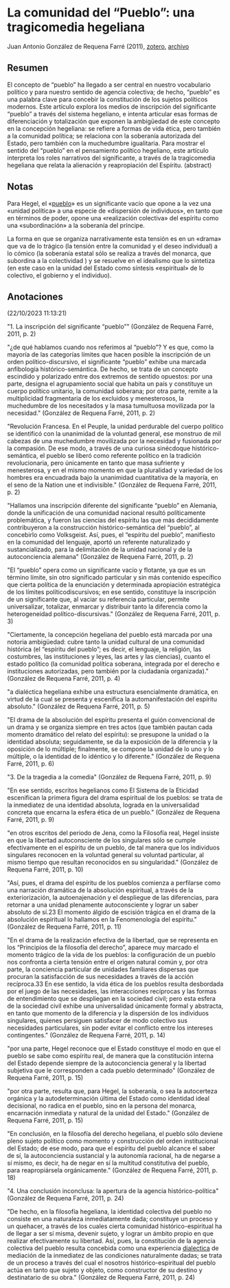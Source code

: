 # La comunidad del “Pueblo”: una tragicomedia hegeliana

Juan Antonio González de Requena Farré (2011), [zotero](zotero://select/items/@gonzalezderequenafarre2011), [archivo](file:///home/sabhz/archivo/librero/gonzalezderequenafarre2011.pdf)

## Resumen

El concepto de “pueblo” ha llegado a ser central en nuestro vocabulario político y para nuestro sentido de agencia colectiva; de hecho, “pueblo” es una palabra clave para concebir la constitución de los sujetos políticos modernos. Este artículo explora los medios de inscripción del significante “pueblo” a través del sistema hegeliano, e intenta articular esas formas de diferenciación y totalización que exponen la ambigüedad de este concepto en la concepción hegeliana: se refiere a formas de vida ética, pero también a la comunidad política; se relaciona con la soberanía autorizada del Estado, pero también con la muchedumbre igualitaria. Para mostrar el sentido del “pueblo” en el pensamiento político hegeliano, este artículo interpreta los roles narrativos del significante, a través de la tragicomedia hegeliana que relata la alienación y reapropiación del Espíritu. (abstract)

## Notas

Para Hegel, el «[pueblo](pueblo.md)» es un significante vacío que opone a la vez una «unidad política» a una especie de «dispersión de individuos», en tanto que en términos de poder, opone una «realización colectiva» del espíritu como una «subordinación» a la soberanía del príncipe.

La forma en que se organiza narrativamente esta tensión es en un «drama» que va de lo trágico (la tensión entre la comunidad y el deseo individual) a lo cómico (la soberanía estatal sólo se realiza a través del monarca, que subordina a la colectividad ) y se resuelve en el idealismo que lo sintetiza (en este caso en la unidad del Estado como síntesis «espiritual» de lo colectivo, el gobierno y el individuo).

## Anotaciones

(22/10/2023 11:13:21)

"1. La inscripción del significante “pueblo”" (González de Requena Farré, 2011, p. 2)

"¿de qué hablamos cuando nos referimos al “pueblo”? Y es que, como la mayoría de las categorías límites que hacen posible la inscripción de un orden político-discursivo, el significante “pueblo” exhibe una marcada anfibología histórico-semántica. De hecho, se trata de un concepto escindido y polarizado entre dos extremos de sentido opuestos: por una parte, designa el agrupamiento social que habita un país y constituye un cuerpo político unitario, la comunidad soberana; por otra parte, remite a la multiplicidad fragmentaria de los excluidos y menesterosos, la muchedumbre de los necesitados y la masa tumultuosa movilizada por la necesidad." (González de Requena Farré, 2011, p. 2)

"Revolución Francesa. En el Peuple, la unidad perdurable del cuerpo político se identificó con la unanimidad de la voluntad general, ese monstruo de mil cabezas de una muchedumbre movilizada por la necesidad y fusionada por la compasión. De ese modo, a través de una curiosa sinécdoque histórico-semántica, el pueblo se liberó como referente político en la tradición revolucionaria, pero únicamente en tanto que masa sufriente y menesterosa, y en el mismo momento en que la pluralidad y variedad de los hombres era encuadrada bajo la unanimidad cuantitativa de la mayoría, en el seno de la Nation une et indivisible." (González de Requena Farré, 2011, p. 2)

"Hallamos una inscripción diferente del significante “pueblo” en Alemania, donde la unificación de una comunidad nacional resultó políticamente problemática, y fueron las ciencias del espíritu las que más decididamente contribuyeron a la construcción histórico-semántica del “pueblo”, al concebirlo como Volksgeist. Así, pues, el “espíritu del pueblo”, manifiesto en la comunidad del lenguaje, aportó un referente naturalizado y sustancializado, para la delimitación de la unidad nacional y de la autoconciencia alemana" (González de Requena Farré, 2011, p. 2)

"El “pueblo” opera como un significante vacío y flotante, ya que es un término límite, sin otro significado particular y sin más contenido específico que cierta política de la enunciación y determinada apropiación estratégica de los límites políticodiscursivos; en ese sentido, constituye la inscripción de un significante que, al vaciar su referencia particular, permite universalizar, totalizar, enmarcar y distribuir tanto la diferencia como la heterogeneidad político-discursivas." (González de Requena Farré, 2011, p. 3)

"Ciertamente, la concepción hegeliana del pueblo está marcada por una notoria ambigüedad: cubre tanto la unidad cultural de una comunidad histórica (el “espíritu del pueblo”; es decir, el lenguaje, la religión, las costumbres, las instituciones y leyes, las artes y las ciencias), cuanto el estado político (la comunidad política soberana, integrada por el derecho e instituciones autorizadas, pero también por la ciudadanía organizada)." (González de Requena Farré, 2011, p. 4)

"a dialéctica hegeliana exhibe una estructura esencialmente dramática, en virtud de la cual se presenta y escenifica la automanifestación del espíritu absoluto." (González de Requena Farré, 2011, p. 5)

"El drama de la absolución del espíritu presenta el guión convencional de un drama y se organiza siempre en tres actos (que también pautan cada momento dramático del relato del espíritu): se presupone la unidad o la identidad absoluta; seguidamente, se da la exposición de la diferencia y la oposición de lo múltiple; finalmente, se compone la unidad de lo uno y lo múltiple, o la identidad de lo idéntico y lo diferente." (González de Requena Farré, 2011, p. 6)

"3. De la tragedia a la comedia" (González de Requena Farré, 2011, p. 9)

"En ese sentido, escritos hegelianos como El Sistema de la Eticidad escenifican la primera figura del drama espiritual de los pueblos: se trata de la inmediatez de una identidad absoluta, lograda en la universalidad concreta que encarna la esfera ética de un pueblo." (González de Requena Farré, 2011, p. 9)

"en otros escritos del periodo de Jena, como la Filosofía real, Hegel insiste en que la libertad autoconsciente de los singulares sólo se cumple efectivamente en el espíritu de un pueblo, de tal manera que los individuos singulares reconocen en la voluntad general su voluntad particular, al mismo tiempo que resultan reconocidos en su singularidad." (González de Requena Farré, 2011, p. 10)

"Así, pues, el drama del espíritu de los pueblos comienza a perfilarse como una narración dramática de la absolución espiritual, a través de la exteriorización, la autoenajenación y el despliegue de las diferencias, para retornar a una unidad plenamente autoconsciente y lograr un saber absoluto de sí.23 El momento álgido de escisión trágica en el drama de la absolución espiritual lo hallamos en la Fenomenología del espíritu." (González de Requena Farré, 2011, p. 11)

"En el drama de la realización efectiva de la libertad, que se representa en los “Principios de la filosofía del derecho”, aparece muy marcado el momento trágico de la vida de los pueblos: la configuración de un pueblo nos confronta a cierta tensión entre el origen natural común y, por otra parte, la conciencia particular de unidades familiares dispersas que procuran la satisfacción de sus necesidades a través de la acción recíproca.33 En ese sentido, la vida ética de los pueblos resulta desbordada por el juego de las necesidades, las interacciones recíprocas y las formas de entendimiento que se despliegan en la sociedad civil; pero esta esfera de la sociedad civil exhibe una universalidad únicamente formal y abstracta, en tanto que momento de la diferencia y la dispersión de los individuos singulares, quienes persiguen satisfacer de modo colectivo sus necesidades particulares, sin poder evitar el conflicto entre los intereses contingentes." (González de Requena Farré, 2011, p. 14)

"por una parte, Hegel reconoce que el Estado constituye el modo en que el pueblo se sabe como espíritu real, de manera que la constitución interna del Estado depende siempre de la autoconciencia general y la libertad subjetiva que le corresponden a cada pueblo determinado" (González de Requena Farré, 2011, p. 15)

"por otra parte, resulta que, para Hegel, la soberanía, o sea la autocerteza orgánica y la autodeterminación última del Estado como identidad ideal decisional, no radica en el pueblo, sino en la persona del monarca, encarnación inmediata y natural de la unidad del Estado." (González de Requena Farré, 2011, p. 15)

"En conclusión, en la filosofía del derecho hegeliana, el pueblo sólo deviene pleno sujeto político como momento y construcción del orden institucional del Estado; de ese modo, para que el espíritu del pueblo alcance el saber de sí, la autoconciencia sustancial y la autonomía racional, ha de negarse a sí mismo, es decir, ha de negar en sí la multitud constitutiva del pueblo, para reapropiársela orgánicamente." (González de Requena Farré, 2011, p. 18)

"4. Una conclusión inconclusa: la apertura de la agencia histórico-política" (González de Requena Farré, 2011, p. 24)

"De hecho, en la filosofía hegeliana, la identidad colectiva del pueblo no consiste en una naturaleza inmediatamente dada; constituye un proceso y un quehacer, a través de los cuales cierta comunidad histórico-espiritual ha de llegar a ser sí misma, devenir sujeto, y lograr un ámbito propio en que realizar efectivamente su libertad. Así, pues, la constitución de la agencia colectiva del pueblo resulta concebida como una experiencia [dialectica](dialectica.md) de mediación de la inmediatez de las condiciones naturalmente dadas; se trata de un proceso a través del cual el nosotros histórico-espiritual del pueblo actúa en tanto que sujeto y objeto, como constructor de su destino y destinatario de su obra." (González de Requena Farré, 2011, p. 24)
